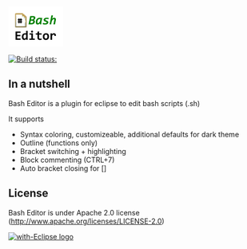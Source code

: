 ![Bash Editor Logo](https://github.com/de-jcup/eclipse-bash-editor/blob/master/basheditor-plugin/html/images/bash-editor-logo.png)

[![Build status:](https://travis-ci.org/de-jcup/eclipse-bash-editor.svg?branch=master)](https://travis-ci.org/de-jcup/eclipse-bash-editor)

## In a nutshell
Bash Editor is a plugin for eclipse to edit bash scripts (.sh)

It supports
- Syntax coloring, customizeable, additional defaults for dark theme
- Outline (functions only)
- Bracket switching + highlighting
- Block commenting (CTRL+7)
- Auto bracket closing for []


## License
Bash Editor is under Apache 2.0 license (http://www.apache.org/licenses/LICENSE-2.0)

<a href="http://with-eclipse.github.io/" target="_blank">
<img alt="with-Eclipse logo" src="http://with-eclipse.github.io/with-eclipse-0.jpg" />
</a>

